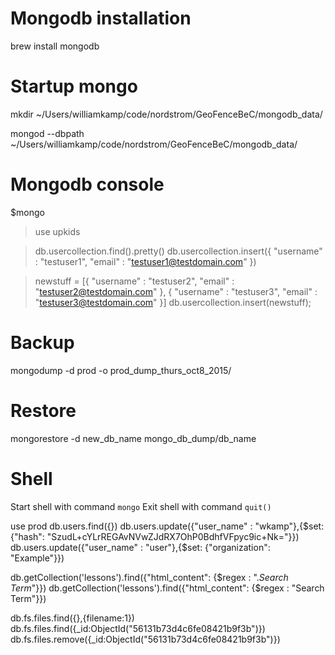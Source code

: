 Mongodb installation
=====

brew install mongodb

Startup mongo
=====

mkdir ~/Users/williamkamp/code/nordstrom/GeoFenceBeC/mongodb_data/

mongod --dbpath ~/Users/williamkamp/code/nordstrom/GeoFenceBeC/mongodb_data/

Mongodb console
=====

$mongo
>use upkids

>db.usercollection.find().pretty()
>db.usercollection.insert({ "username" : "testuser1", "email" : "testuser1@testdomain.com" })

>newstuff = [{ "username" : "testuser2", "email" : "testuser2@testdomain.com" }, { "username" : "testuser3", "email" : "testuser3@testdomain.com" }]
>db.usercollection.insert(newstuff);
>

Backup
======

mongodump -d prod -o prod_dump_thurs_oct8_2015/


Restore
======

mongorestore -d new_db_name mongo_db_dump/db_name


Shell
======
Start shell with command ```mongo```
Exit shell with command ```quit()```

use prod
db.users.find({})
db.users.update({"user_name" : "wkamp"},{$set: {"hash": "SzudL+cYLrREGAvNVwZJdRX7OhP0BdhfVFpyc9ic+Nk="}})
db.users.update({"user_name" : "user"},{$set: {"organization": "Example"}})

db.getCollection('lessons').find({"html_content": {$regex : ".*Search Term*"}})
db.getCollection('lessons').find({"html_content": {$regex : "Search Term"}})

db.fs.files.find({},{filename:1})
db.fs.files.find({_id:ObjectId("56131b73d4c6fe08421b9f3b")})
db.fs.files.remove({_id:ObjectId("56131b73d4c6fe08421b9f3b")})

